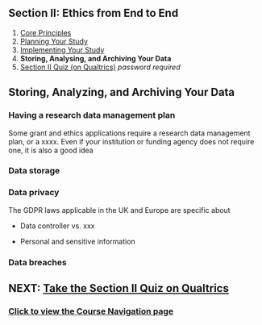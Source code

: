 ## Section II: Ethics from End to End

1. [Core Principles](endto.md)
2. [Planning Your Study](endto-before.md)
3. [Implementing Your Study](endto-during.md)
4. **Storing, Analysing, and Archiving Your Data**
5. [Section II Quiz (on Qualtrics)](https://oxfordeducation.eu.qualtrics.com/jfe/form/SV_bPHRKTydLSyDzRH) *password required*

## Storing, Analyzing, and Archiving Your Data

### Having a research data management plan

Some grant and ethics applications require a research data management plan, or a xxxx. Even if your institution or funding agency does not require one, it is also a good idea

### Data storage

### Data privacy

The GDPR laws applicable in the UK and Europe are specific about

- Data controller vs. xxx

- Personal and sensitive information

### Data breaches



## NEXT: [Take the Section II Quiz on Qualtrics](https://oxfordeducation.eu.qualtrics.com/jfe/form/SV_bPHRKTydLSyDzRH)
### [Click to view the Course Navigation page](toc.md)
